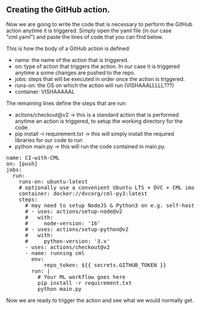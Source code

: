 ## Creating the GitHub action.

Now we are going to write the code that is necessary to perform the GitHub action anytime it is triggered.
Simply open the yaml file (in our case "cml.yaml") and paste the lines of code that you can find below.

This is how the body of a GitHub action is defined:
* name: the name of the action that is triggered.
* on: type of action that triggers the action. In our case it is triggered anytime a some changes are pushed to the repo.
* jobs: steps that will be executed in order once the action is triggered.
* runs-on: the OS on which the action will run (VISHAAALLLLL???)
* container: VISHAAAAAL

The remaining lines define the steps that are run:
* actions/checkout@v2 -> this is a standard action that is performed anytime an action is triggered, to setup the working directory for the code.
* pip install -r requirement.txt -> this will simply install the required libraries for our code to run
* python main.py -> this will run the code contained in main.py.

<pre class="file" data-filename="workflow.yml" data-target="prepend">
name: CI-with-CML
on: [push]
jobs:
  run:
    runs-on: ubuntu-latest
    # optionally use a convenient Ubuntu LTS + DVC + CML image
    container: docker://dvcorg/cml-py3:latest
    steps:
      # may need to setup NodeJS & Python3 on e.g. self-hosted
      # - uses: actions/setup-node@v2
      #   with:
      #     node-version: '16'
      # - uses: actions/setup-python@v2
      #   with:
      #     python-version: '3.x'
      - uses: actions/checkout@v2
      - name: running cml
        env:
            repo_token: ${{ secrets.GITHUB_TOKEN }}
        run: |
          # Your ML workflow goes here
          pip install -r requirement.txt
          python main.py
</pre>

Now we are ready to trigger the action and see what we would normally get.
